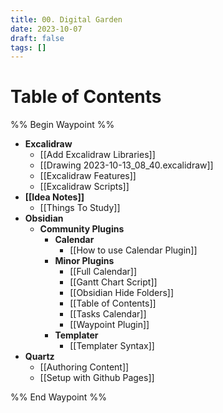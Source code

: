```yaml
---
title: 00. Digital Garden
date: 2023-10-07
draft: false
tags: []
---
```

# Table of Contents
%% Begin Waypoint %%
- **Excalidraw**
	- [[Add Excalidraw Libraries]]
	- [[Drawing 2023-10-13_08_40.excalidraw]]
	- [[Excalidraw Features]]
	- [[Excalidraw Scripts]]
- **[[Idea Notes]]**
	- [[Things To Study]]
- **Obsidian**
	- **Community Plugins**
		- **Calendar**
			- [[How to use Calendar Plugin]]
		- **Minor Plugins**
			- [[Full Calendar]]
			- [[Gantt Chart Script]]
			- [[Obsidian Hide Folders]]
			- [[Table of Contents]]
			- [[Tasks Calendar]]
			- [[Waypoint Plugin]]
		- **Templater**
			- [[Templater Syntax]]
- **Quartz**
	- [[Authoring Content]]
	- [[Setup with Github Pages]]

%% End Waypoint %%
